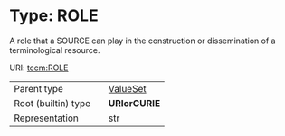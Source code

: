 
# Type: ROLE


A role that a SOURCE can play in the construction or dissemination of a terminological resource.

URI: [tccm:ROLE](https://hotecosystem.org/tccm/ROLE)

|  |  |  |
| --- | --- | --- |
| Parent type | | [ValueSet](types/ValueSet.md) |
| Root (builtin) type | | **URIorCURIE** |
| Representation | | str |
